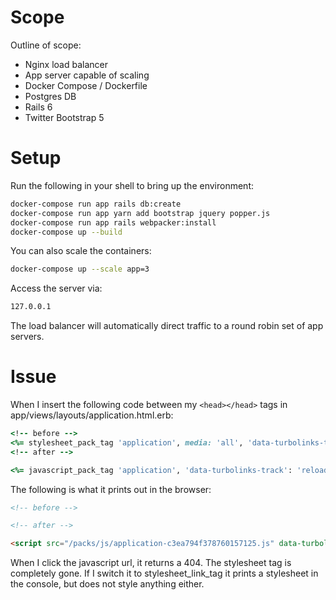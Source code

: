 # Scope

Outline of scope:

- Nginx load balancer
- App server capable of scaling
- Docker Compose / Dockerfile
- Postgres DB
- Rails 6
- Twitter Bootstrap 5

# Setup

Run the following in your shell to bring up the environment:

```bash
docker-compose run app rails db:create
docker-compose run app yarn add bootstrap jquery popper.js
docker-compose run app rails webpacker:install
docker-compose up --build
```

You can also scale the containers:
```bash
docker-compose up --scale app=3
```

Access the server via:
```bash
127.0.0.1
```
 The load balancer will automatically direct traffic to a round robin set of app servers.

# Issue

When I insert the following code between my ```<head></head>``` tags in app/views/layouts/application.html.erb:

```ruby
<!-- before -->
<%= stylesheet_pack_tag 'application', media: 'all', 'data-turbolinks-track': 'reload' %>
<!-- after -->

<%= javascript_pack_tag 'application', 'data-turbolinks-track': 'reload' %>
```

The following is what it prints out in the browser:

```html
<!-- before -->

<!-- after -->

<script src="/packs/js/application-c3ea794f378760157125.js" data-turbolinks-track="reload"></script>
```

When I click the javascript url, it returns a 404. The stylesheet tag is completely gone. If I switch it to stylesheet_link_tag it prints a stylesheet in the console, but does not style anything either.
